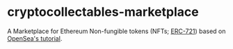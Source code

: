 # cryptocollectables-marketplace
A Marketplace for Ethereum Non-fungible tokens (NFTs; [ERC-721](http://erc721.org/)) based on [OpenSea's tutorial](https://docs.opensea.io/docs/getting-started).
